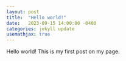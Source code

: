 ```yaml
---
layout: post
title:  "Hello world!"
date:   2023-09-15 14:00:00 -0400
categories: jekyll update
usemathjax: true
---
```


Hello world! This is my first post on my page.